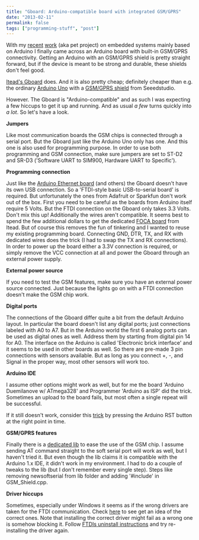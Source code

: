 ```yaml
---
title: "Gboard: Arduino-compatible board with integrated GSM/GPRS"
date: "2013-02-11"
permalink: false
tags: ["programming-stuff", "post"]
---
```


With my [recent](http://marsmonitoring.com) [work](http://www.marsgeneral.com) (aka pet project) on embedded systems mainly based on Arduino I finally came across an Arduino board with built-in GSM/GPRS connectivity. Getting an Arduino with an GSM/GPRS shield is pretty straight forward, but if the device is meant to be strong and durable, these shields don't feel good.

[Itead's Gboard](http://imall.iteadstudio.com/im120411004.html) does. And it is also pretty cheap; definitely cheaper than e.g. the ordinary [Arduino Uno](http://store.arduino.cc/ww/index.php?main_page=product_info&cPath=11_12&products_id=195) with a [GSM/GPRS shield](http://www.seeedstudio.com/depot/gprs-shield-p-779.html) from Seeedstudio.

However. The Gboard is "Arduino-compatible" and as such I was expecting a few hiccups to get it up and running. And as usual _a few_ turns quickly into _a lot_. So let's have a look.

**Jumpers**

Like most communication boards the GSM chips is connected through a serial port. But the Gboard just like the Arduino Uno only has one. And this one is also used for programming purpose. In order to use both programming and GSM connection, make sure jumpers are set to ST-D2 and SR-D3 ('Software UART to SIM900, Hardware UART to Specific').

**Programming connection**

Just like the [Arduino Ethernet board](http://arduino.cc/en/Main/ArduinoBoardEthernet) (and others) the Gboard doesn't have its own USB connection. So a 'FTDI-style basic USB-to-serial board' is required. But unfortunately the ones from Adafruit or Sparkfun don't work out of the box. First you need to be careful as the boards from Arduino itself require 5 Volts. But the FTDI connection on the Gboard only takes 3.3 Volts. Don't mix this up! Additionally the wires aren't compatible. It seems best to spend the few additional dollars to get the dedicated [FOCA board](http://imall.iteadstudio.com/im120525005.html) from Itead. But of course this removes the fun of tinkering and I wanted to reuse my existing programming board. Connecting GND, DTR, TX, and RX with dedicated wires does the trick (I had to swap the TX and RX connections). In order to power up the board either a 3.3V connection is required, or simply remove the VCC connection at all and power the Gboard through an external power supply.

**External power source**

If you need to test the GSM features, make sure you have an external power source connected. Just because the lights go on with a FTDI connection doesn't make the GSM chip work.

**Digital ports**

The connections of the Gboard differ quite a bit from the default Arduino layout. In particular the board doesn't list any digital ports; just connections labeled with A0 to A7. But in the Arduino world the first 6 analog ports can be used as digital ones as well. Address them by starting from digital pin 14 for A0. The interface on the Arduino is called 'Electronic brick interface' and it seems to be used in other boards as well. So there are pre-made 3 pin connections with sensors available. But as long as you connect +, -, and Signal in the proper way, most other sensors will work too.

**Arduino IDE**

I assume other options might work as well, but for me the board 'Arduino Duemilanove w/ ATmega328' and Programmer 'Arduino as ISP' did the trick. Sometimes an upload to the board fails, but most often a single repeat will be successful.

If it still doesn't work, consider this [trick](http://stackoverflow.com/questions/19765037/arduino-sketch-upload-issue-avrdude-stk500-recv-programmer-is-not-respondi) by pressing the Arduino RST button at the right point in time.

**GSM/GPRS features**

Finally there is a [dedicated lib](https://github.com/jgarland79/GSM_Shield) to ease the use of the GSM chip. I assume sending AT command straight to the soft serial port will work as well, but I haven't tried it. But even though the lib claims it is compatible with the Arduino 1.x IDE, it didn't work in my environment. I had to do a couple of tweaks to the lib (but I don't remember every single step). Steps like removing newsoftserial from lib folder and adding '#include' in GSM\_Shield.cpp.

**Driver hiccups**

Sometimes, especially under Windows it seems as if the wrong drivers are taken for the FTDI communication. Check [here](http://www.developergarden.com/de/forum/?tx_mmforum_pi1%5Baction%5D=list_post&tx_mmforum_pi1%5Btid%5D=1596) to see get an idea of the correct ones. Note that installing the correct driver might fail as a wrong one is somehow blocking it. Follow [FTDIs uninstall instructions](http://www.ftdichip.com/Support/Utilities/CDM_Uninst_GUI_Readme.html) and try re-installing the driver again.
